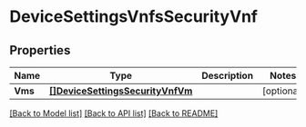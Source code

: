 # DeviceSettingsVnfsSecurityVnf

## Properties

Name | Type | Description | Notes
------------ | ------------- | ------------- | -------------
**Vms** | [**[]DeviceSettingsSecurityVnfVm**](device_settings_security_vnf_vm.md) |  | [optional] 

[[Back to Model list]](../README.md#documentation-for-models) [[Back to API list]](../README.md#documentation-for-api-endpoints) [[Back to README]](../README.md)


